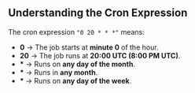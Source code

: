 ## Understanding the Cron Expression

The cron expression `"0 20 * * *"` means:

- **0** → The job starts at **minute 0** of the hour.
- **20** → The job runs at **20:00 UTC (8:00 PM UTC)**.
- **\*** → Runs on **any day of the month**.
- **\*** → Runs in **any month**.
- **\*** → Runs on **any day of the week**.
